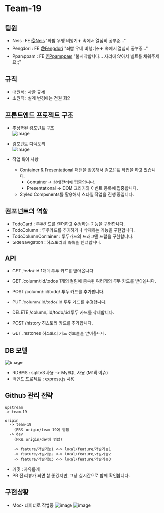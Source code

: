 # Team-19

## 팀원
- Neis : FE [@Neis](https://github.com/cchoongh) "좌빰 우펭 비행기✈️ 속에서 열심히 공부중…"
- Pengdori : FE [@Pengdori](https://github.com/dudn1933) "좌빰 우네 비행기✈️✈️ 속에서 열심히 공부중…"
- Ppamppam : FE [@Ppamppam](https://github.com/ppamppamman) "불시착합니다... 자리에 앉아서 벨트를 채워주세요;;"

## 규칙
- 대원칙 : 자율 규제
- 소원칙 : 설계 변경에는 전원 회의

## 프론트엔드 프로젝트 구조
- 추상화된 컴포넌트 구조  
![image](https://user-images.githubusercontent.com/74038014/114139733-5eada500-994a-11eb-9706-15f493df186a.png)

- 컴포넌트 디렉토리  
![image](https://user-images.githubusercontent.com/13144573/114145621-953aee00-9951-11eb-80e7-b39d2a1ee37e.png)

- 작업 특이 사항
  - Container & Presentational 패턴을 활용해서 컴포넌트 작업을 하고 있습니다.
    - Container -> 상태관리에 집중합니다.
    - Presentational -> DOM 그리기와 이벤트 등록에 집중합니다. 
  - Styled Components를 활용해서 스타일 작업을 진행 중입니다.

## 컴포넌트의 역할
- TodoCard : 투두카드를 렌더하고 수정하는 기능을 구현합니다.
- TodoColumn : 투두카드를 추가하거나 삭제하는 기능을 구현합니다.
- TodoColumnContainer : 투두카드의 드래그앤 드랍을 구현합니다.
- SideNavigation : 히스토리의 목록을 렌더합니다.

## API
- GET /todo/:id 1개의 투두 카드를 받아옵니다.

- GET /column/:id/todos 1개의 컬럼에 종속된 여러개의 투두 카드를 받아옵니다.
- POST /column/:id/todo/ 투두 카드를 추가합니다.
- PUT /column/:id/todo/:id 투두 카드를 수정합니다.
- DELETE /column/:id/todo/:id 투두 카드를 삭제합니다.

- POST /history 히스토리 카드를 추가합니다.
- GET /histories 히스토리 카드 정보들을 받아옵니다.

## DB 모델
![image](https://user-images.githubusercontent.com/13144573/114150663-45f7bc00-9957-11eb-94c8-41718d5bdd05.png)
- RDBMS : sqlite3 사용 -> MySQL 사용 (M1맥 이슈)
- 백엔드 프로젝트 : express.js 사용

## Github 관리 전략
```
upstream
-> team-19

origin
  -> team-19
    (PR로 origin/team-19에 병합)
  -> dev
    (PR로 origin/dev에 병합)

    -> feature/개발기능1 <-> local/feature/개발기능1
    -> feature/개발기능2 <-> local/feature/개발기능2
    -> feature/개발기능3 <-> local/feature/개발기능3
```
- 커밋 : 자유롭게
- PR 전 리뷰가 되면 참 좋겠지만, 그냥 실시간으로 함께 확인합니다.

## 구현상황
- Mock 데이터로 작업중
![image](https://user-images.githubusercontent.com/13144573/114143315-f7deba80-994e-11eb-9dfa-6bec63639ce3.png)
![image](https://user-images.githubusercontent.com/13144573/114143628-57d56100-994f-11eb-8e23-5128490ed129.png)
